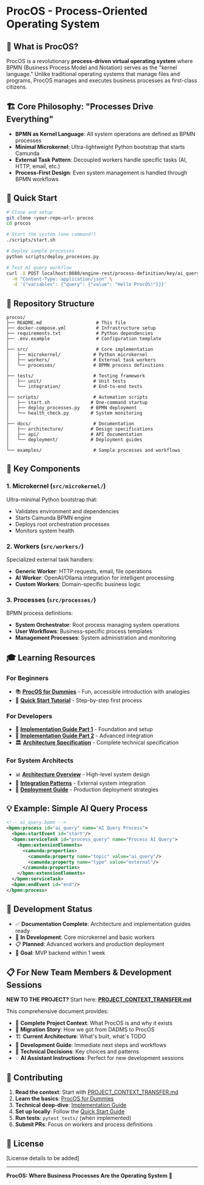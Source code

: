 # ProcOS - Process-Oriented Operating System

## 🎯 **What is ProcOS?**

ProcOS is a revolutionary **process-driven virtual operating system** where BPMN (Business Process Model and Notation) serves as the "kernel language." Unlike traditional operating systems that manage files and programs, ProcOS manages and executes business processes as first-class citizens.

## 🏗️ **Core Philosophy: "Processes Drive Everything"**

- **BPMN as Kernel Language**: All system operations are defined as BPMN processes
- **Minimal Microkernel**: Ultra-lightweight Python bootstrap that starts Camunda
- **External Task Pattern**: Decoupled workers handle specific tasks (AI, HTTP, email, etc.)
- **Process-First Design**: Even system management is handled through BPMN workflows

## 🚀 **Quick Start**

```bash
# Clone and setup
git clone <your-repo-url> procos
cd procos

# Start the system (one command!)
./scripts/start.sh

# Deploy sample processes
python scripts/deploy_processes.py

# Test AI query workflow
curl -X POST localhost:8080/engine-rest/process-definition/key/ai_query/start \
  -H "Content-Type: application/json" \
  -d '{"variables": {"query": {"value": "Hello ProcOS!"}}}'
```

## 📁 **Repository Structure**

```
procos/
├── README.md                    # This file
├── docker-compose.yml           # Infrastructure setup  
├── requirements.txt             # Python dependencies
├── .env.example                 # Configuration template
│
├── src/                         # Core implementation
│   ├── microkernel/            # Python microkernel
│   ├── workers/                # External task workers
│   └── processes/              # BPMN process definitions
│
├── tests/                      # Testing framework
│   ├── unit/                   # Unit tests
│   └── integration/            # End-to-end tests
│
├── scripts/                    # Automation scripts
│   ├── start.sh               # One-command startup
│   ├── deploy_processes.py    # BPMN deployment
│   └── health_check.py        # System monitoring
│
├── docs/                       # Documentation
│   ├── architecture/          # Design specifications
│   ├── api/                   # API documentation
│   └── deployment/            # Deployment guides
│
└── examples/                   # Sample processes and workflows
```

## 🧠 **Key Components**

### **1. Microkernel (`src/microkernel/`)**
Ultra-minimal Python bootstrap that:
- Validates environment and dependencies
- Starts Camunda BPMN engine
- Deploys root orchestration processes
- Monitors system health

### **2. Workers (`src/workers/`)**
Specialized external task handlers:
- **Generic Worker**: HTTP requests, email, file operations
- **AI Worker**: OpenAI/Ollama integration for intelligent processing
- **Custom Workers**: Domain-specific business logic

### **3. Processes (`src/processes/`)**
BPMN process definitions:
- **System Orchestrator**: Root process managing system operations
- **User Workflows**: Business-specific process templates
- **Management Processes**: System administration and monitoring

## 🎓 **Learning Resources**

### **For Beginners**
- 📚 **[ProcOS for Dummies](./docs/architecture/ProcOS_For_Dummies.md)** - Fun, accessible introduction with analogies
- 🎯 **[Quick Start Tutorial](./examples/README.md)** - Step-by-step first process

### **For Developers**
- 🔧 **[Implementation Guide Part 1](./docs/architecture/ProcOS_Implementation_Guide_Part1.md)** - Foundation and setup
- 🔧 **[Implementation Guide Part 2](./docs/architecture/ProcOS_Implementation_Guide_Part2.md)** - Advanced integration
- 🏛️ **[Architecture Specification](./docs/architecture/ProcOS_Architecture_Specification.md)** - Complete technical specification

### **For System Architects**
- 📊 **[Architecture Overview](./docs/architecture/README.md)** - High-level system design
- 🔗 **[Integration Patterns](./docs/api/README.md)** - External system integration
- 🚀 **[Deployment Guide](./docs/deployment/README.md)** - Production deployment strategies

## 💡 **Example: Simple AI Query Process**

```xml
<!-- ai_query.bpmn -->
<bpmn:process id="ai_query" name="AI Query Process">
  <bpmn:startEvent id="start"/>
  <bpmn:serviceTask id="process_query" name="Process AI Query">
    <bpmn:extensionElements>
      <camunda:properties>
        <camunda:property name="topic" value="ai_query"/>
        <camunda:property name="type" value="external"/>
      </camunda:properties>
    </bpmn:extensionElements>
  </bpmn:serviceTask>
  <bpmn:endEvent id="end"/>
</bpmn:process>
```

## 🔄 **Development Status**

- ✅ **Documentation Complete**: Architecture and implementation guides ready
- 🔨 **In Development**: Core microkernel and basic workers
- 📋 **Planned**: Advanced workers and production deployment
- 🎯 **Goal**: MVP backend within 1 week

## 📋 **For New Team Members & Development Sessions**

**NEW TO THE PROJECT?** Start here: **[PROJECT_CONTEXT_TRANSFER.md](./PROJECT_CONTEXT_TRANSFER.md)**

This comprehensive document provides:
- 🎯 **Complete Project Context**: What ProcOS is and why it exists
- 🔄 **Migration Story**: How we got from DADMS to ProcOS
- 🏗️ **Current Architecture**: What's built, what's TODO
- 🚀 **Development Guide**: Immediate next steps and workflows
- 🧠 **Technical Decisions**: Key choices and patterns
- 💡 **AI Assistant Instructions**: Perfect for new development sessions

## 🤝 **Contributing**

1. **Read the context**: Start with [PROJECT_CONTEXT_TRANSFER.md](./PROJECT_CONTEXT_TRANSFER.md)
2. **Learn the basics**: [ProcOS for Dummies](./docs/architecture/ProcOS_For_Dummies.md)
3. **Technical deep-dive**: [Implementation Guide](./docs/architecture/ProcOS_Implementation_Guide_Part1.md)
4. **Set up locally**: Follow the [Quick Start Guide](./QUICK_START.md)
5. **Run tests**: `pytest tests/` (when implemented)
6. **Submit PRs**: Focus on workers and process definitions

## 📄 **License**

[License details to be added]

---

**ProcOS: Where Business Processes Are the Operating System** 🚀